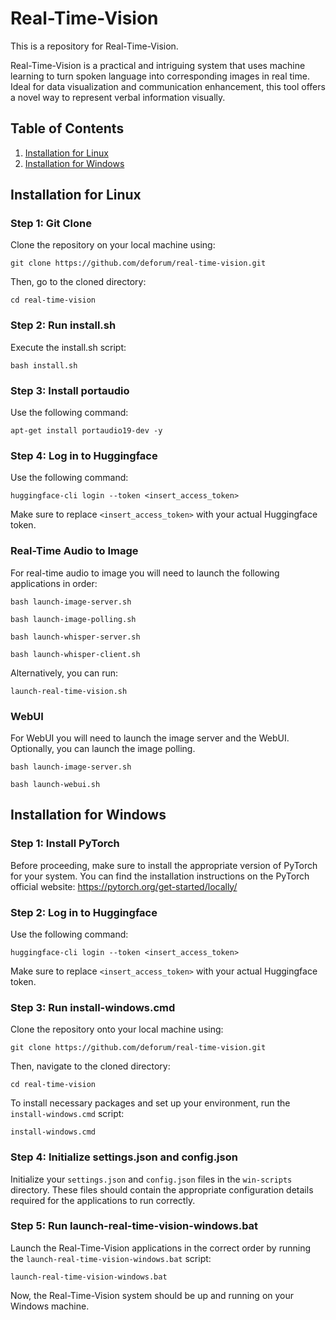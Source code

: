 # Real-Time-Vision

This is a repository for Real-Time-Vision.

Real-Time-Vision is a practical and intriguing system that uses machine learning to turn spoken language into corresponding images in real time. Ideal for data visualization and communication enhancement, this tool offers a novel way to represent verbal information visually.

## Table of Contents
1. [Installation for Linux](#installation-for-linux)
2. [Installation for Windows](#installation-for-windows)

## Installation for Linux

### Step 1: Git Clone
Clone the repository on your local machine using:

```
git clone https://github.com/deforum/real-time-vision.git
```

Then, go to the cloned directory:

```
cd real-time-vision
```

### Step 2: Run install.sh
Execute the install.sh script:

```
bash install.sh
```

### Step 3: Install portaudio
Use the following command:

```
apt-get install portaudio19-dev -y
```

### Step 4: Log in to Huggingface
Use the following command:

```
huggingface-cli login --token <insert_access_token>
```

Make sure to replace `<insert_access_token>` with your actual Huggingface token.

### Real-Time Audio to Image
For real-time audio to image you will need to launch the following applications in order:
```
bash launch-image-server.sh

bash launch-image-polling.sh

bash launch-whisper-server.sh

bash launch-whisper-client.sh
```
Alternatively, you can run:
```
launch-real-time-vision.sh
```
### WebUI
For WebUI you will need to launch the image server and the WebUI. Optionally, you can launch the image polling.

```
bash launch-image-server.sh

bash launch-webui.sh
```

## Installation for Windows

### Step 1: Install PyTorch
Before proceeding, make sure to install the appropriate version of PyTorch for your system. You can find the installation instructions on the PyTorch official website: https://pytorch.org/get-started/locally/

### Step 2: Log in to Huggingface
Use the following command:

```
huggingface-cli login --token <insert_access_token>
```

Make sure to replace `<insert_access_token>` with your actual Huggingface token.

### Step 3: Run install-windows.cmd
Clone the repository onto your local machine using:

```
git clone https://github.com/deforum/real-time-vision.git
```

Then, navigate to the cloned directory:

```
cd real-time-vision
```

To install necessary packages and set up your environment, run the `install-windows.cmd` script:

```
install-windows.cmd
```

### Step 4: Initialize settings.json and config.json
Initialize your `settings.json` and `config.json` files in the `win-scripts` directory. These files should contain the appropriate configuration details required for the applications to run correctly.

### Step 5: Run launch-real-time-vision-windows.bat
Launch the Real-Time-Vision applications in the correct order by running the `launch-real-time-vision-windows.bat` script:

```
launch-real-time-vision-windows.bat
```

Now, the Real-Time-Vision system should be up and running on your Windows machine.

